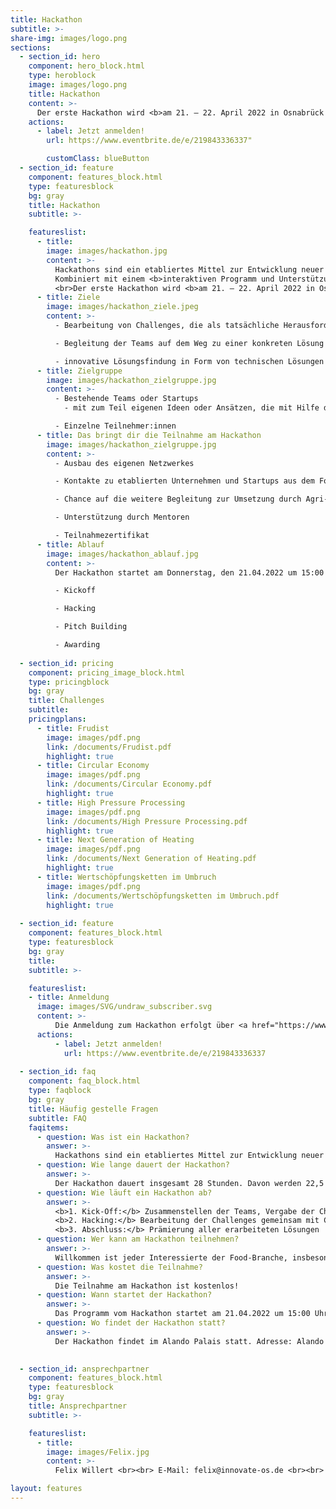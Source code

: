 ```yaml
---
title: Hackathon
subtitle: >-
share-img: images/logo.png
sections:
  - section_id: hero
    component: hero_block.html
    type: heroblock
    image: images/logo.png
    title: Hackathon
    content: >-
      Der erste Hackathon wird <b>am 21. – 22. April 2022 in Osnabrück im Alando Palais</b> stattfinden.
    actions:
      - label: Jetzt anmelden!
        url: https://www.eventbrite.de/e/219843336337"

        customClass: blueButton
  - section_id: feature
    component: features_block.html
    type: featuresblock
    bg: gray
    title: Hackathon
    subtitle: >-

    featureslist:
      - title:
        image: images/hackathon.jpg
        content: >-
          Hackathons sind ein etabliertes Mittel zur Entwicklung neuer Lösungsansätze und bieten durch den offenen Ansatz einen leichten Zugang für interessierte Teilnehmer:innen sowie andere Stakeholder. 
          Kombiniert mit einem <b>interaktiven Programm und Unterstützung bei der Teambildung</b> lassen sich <b>Teams mit Potential zur Startup-Gründung bilden</b>. Durch die Einbettung der Hackathons in einen weiteren Entwicklungsprozess mit angeschlossenen Bootcamps und der individuellen Betreuung können gezielt Startups aufgebaut und unterstützt werden.
          <br>Der erste Hackathon wird <b>am 21. – 22. April 2022 in Osnabrück</b> stattfinden.
      - title: Ziele
        image: images/hackathon_ziele.jpeg
        content: >-
          - Bearbeitung von Challenges, die als tatsächliche Herausforderung in der Arbeit des Unternehmens oder der Institution aufgekommen sind

          - Begleitung der Teams auf dem Weg zu einer konkreten Lösung

          - innovative Lösungsfindung in Form von technischen Lösungen oder neuen Geschäftsmodellen
      - title: Zielgruppe
        image: images/hackathon_zielgruppe.jpg
        content: >-
          - Bestehende Teams oder Startups
            - mit zum Teil eigenen Ideen oder Ansätzen, die mit Hilfe der Infrastruktur des Hackathons weiterentwickelt werden

          - Einzelne Teilnehmer:innen
      - title: Das bringt dir die Teilnahme am Hackathon
        image: images/hackathon_zielgruppe.jpg
        content: >-
          - Ausbau des eigenen Netzwerkes

          - Kontakte zu etablierten Unternehmen und Startups aus dem Food-Bereich

          - Chance auf die weitere Begleitung zur Umsetzung durch Agri-Acceleration-Programme

          - Unterstützung durch Mentoren

          - Teilnahmezertifikat
      - title: Ablauf
        image: images/hackathon_ablauf.jpg
        content: >-
          Der Hackathon startet am Donnerstag, den 21.04.2022 um 15:00 Uhr und dauert insgesamt 28 Stunden. Davon sind 22,5 Stunden reines Hacking.

          - Kickoff

          - Hacking

          - Pitch Building

          - Awarding
          
  - section_id: pricing
    component: pricing_image_block.html
    type: pricingblock
    bg: gray
    title: Challenges
    subtitle:
    pricingplans:
      - title: Frudist
        image: images/pdf.png
        link: /documents/Frudist.pdf
        highlight: true
      - title: Circular Economy
        image: images/pdf.png
        link: /documents/Circular Economy.pdf
        highlight: true
      - title: High Pressure Processing
        image: images/pdf.png
        link: /documents/High Pressure Processing.pdf
        highlight: true
      - title: Next Generation of Heating
        image: images/pdf.png
        link: /documents/Next Generation of Heating.pdf
        highlight: true
      - title: Wertschöpfungsketten im Umbruch
        image: images/pdf.png
        link: /documents/Wertschöpfungsketten im Umbruch.pdf
        highlight: true
        
  - section_id: feature
    component: features_block.html
    type: featuresblock
    bg: gray
    title: 
    subtitle: >-

    featureslist:
    - title: Anmeldung
      image: images/SVG/undraw_subscriber.svg
      content: >-
          Die Anmeldung zum Hackathon erfolgt über <a href="https://www.eventbrite.de/e/219843336337">Eventbrite</a>. Wir freuen uns über deine Teilnahme!
      actions:
          - label: Jetzt anmelden!
            url: https://www.eventbrite.de/e/219843336337
     
  - section_id: faq
    component: faq_block.html
    type: faqblock
    bg: gray
    title: Häufig gestelle Fragen
    subtitle: FAQ
    faqitems:
      - question: Was ist ein Hackathon?
        answer: >-
          Hackathons sind ein etabliertes Mittel zur Entwicklung neuer Lösungsansätze und bieten durch den offenen Ansatz einen leichten Zugang für interessierte Teilnehmer:innen sowie Stakeholder.
      - question: Wie lange dauert der Hackathon?
        answer: >-
          Der Hackathon dauert insgesamt 28 Stunden. Davon werden 22,5 Stunden dem reinen Hacking zugeschrieben.
      - question: Wie läuft ein Hackathon ab?
        answer: >-
          <b>1. Kick-Off:</b> Zusammenstellen der Teams, Vergabe der Challenges und Vorbereitung auf das Hacking<br>
          <b>2. Hacking:</b> Bearbeitung der Challenges gemeinsam mit Challenge-Gebern<br>
          <b>3. Abschluss:</b> Prämierung aller erarbeiteten Lösungen  <br>
      - question: Wer kann am Hackathon teilnehmen?
        answer: >-
          Willkommen ist jeder Interessierte der Food-Branche, insbesondere Programmierer:innen und Ingenieur:innen sowie Studierende in den Bereichen Lebensmitteltechnik, Prozessmanagement und Technik.
      - question: Was kostet die Teilnahme?
        answer: >-
          Die Teilnahme am Hackathon ist kostenlos!
      - question: Wann startet der Hackathon?
        answer: >-
          Das Programm vom Hackathon startet am 21.04.2022 um 15:00 Uhr. Ab 14:00 Uhr könnt ihr euch bereits in der Location einfinden.
      - question: Wo findet der Hackathon statt?
        answer: >-
          Der Hackathon findet im Alando Palais statt. Adresse: Alando Gastro GmbH, Pottgraben 58-60, 49074 Osnabrück
           

  - section_id: ansprechpartner
    component: features_block.html
    type: featuresblock
    bg: gray
    title: Ansprechpartner
    subtitle: >-

    featureslist:
      - title:
        image: images/Felix.jpg
        content: >-
          Felix Willert <br><br> E-Mail: felix@innovate-os.de <br><br> Tel.: 0541 50798526

layout: features
---
```

